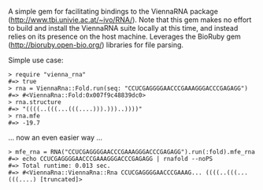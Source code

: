 A simple gem for facilitating bindings to the ViennaRNA package (http://www.tbi.univie.ac.at/~ivo/RNA/). Note that this gem makes no effort to build and install the ViennaRNA suite locally at this time, and instead relies on its presence on the host machine. Leverages the BioRuby gem (http://bioruby.open-bio.org/) libraries for file parsing.

Simple use case:
    
    > require "vienna_rna"
    #=> true 
    > rna = ViennaRna::Fold.run(seq: "CCUCGAGGGGAACCCGAAAGGGACCCGAGAGG")
    #=> #<ViennaRna::Fold:0x007f9c48839dc0>
    > rna.structure
    #=> "((((..(((...(((....))).)))..))))" 
    > rna.mfe
    #=> -19.7

... now an even easier way ...

    > mfe_rna = RNA("CCUCGAGGGGAACCCGAAAGGGACCCGAGAGG").run(:fold).mfe_rna
    #=> echo CCUCGAGGGGAACCCGAAAGGGACCCGAGAGG | rnafold --noPS
    #=> Total runtime: 0.013 sec.
    #=> #<ViennaRna::ViennaRna::Rna CCUCGAGGGGAACCCGAAAG... ((((..(((...(((....) [truncated]>